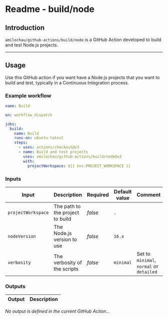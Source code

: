 # Readme - build/node

## Introduction

`amilochau/github-actions/build/node` is a GitHub Action developed to build and test Node.js projects.

---

## Usage

Use this GitHub action if you want have a Node.js projects that you want to build and test, typically in a Continuous Integration process.

### Example workflow

```yaml
name: Build

on: workflow_dispatch

jobs:
  build:
    name: Build
    runs-on: ubuntu-latest
    steps:
      - uses: actions/checkout@v3
      - name: Build and test projects
        uses: amilochau/github-actions/build/node@v3
        with:
          projectWorkspace: ${{ env.PROJECT_WORKSPACE }}
```

### Inputs

| Input | Description | Required | Default value | Comment |
| ----- | ----------- | -------- | ------------- | ------- |
| `projectWorkspace` | The path to the project to build | *false* | `.` |
| `nodeVersion` | The Node.js version to use | *false* | `16.x` |
| `verbosity` | The verbosity of the scripts | *false* | `minimal` | Set to `minimal`, `normal` or `detailed` |

### Outputs

| Output | Description |
| ------ | ----------- |

*No output is defined in the current GitHub Action...*
